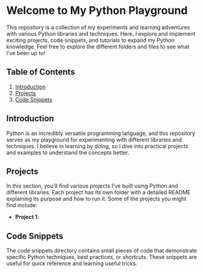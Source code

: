# Welcome to My Python Playground


This repository is a collection of my experiments and learning adventures with various Python libraries and techniques. Here, I explore and implement exciting projects, code snippets, and tutorials to expand my Python knowledge. Feel free to explore the different folders and files to see what I've been up to!

## Table of Contents

1. [Introduction](#introduction)
2. [Projects](#projects)
3. [Code Snippets](#code-snippets)


## Introduction

Python is an incredibly versatile programming language, and this repository serves as my playground for experimenting with different libraries and techniques. I believe in learning by doing, so I dive into practical projects and examples to understand the concepts better.

## Projects

In this section, you'll find various projects I've built using Python and different libraries. Each project has its own folder with a detailed README explaining its purpose and how to run it. Some of the projects you might find include:

- **Project 1**: 

## Code Snippets

The code snippets directory contains small pieces of code that demonstrate specific Python techniques, best practices, or shortcuts. These snippets are useful for quick reference and learning useful tricks.


